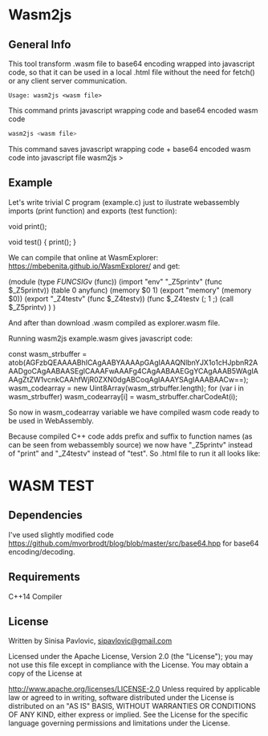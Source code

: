 
Wasm2js
=======

General Info
------------

This tool transform .wasm file to base64 encoding wrapped into javascript code, so that it can be used in a local .html file without the need for fetch() or any client server communication.

```
Usage: wasm2js <wasm file>
```

This command prints javascript wrapping code and base64 encoded wasm code

```sh
wasm2js <wasm file>
```

This command saves javascript wrapping code + base64 encoded wasm code into javascript file
wasm2js <wasm file> > <js file>


Example
-------

Let's write trivial C program (example.c) just to ilustrate webassembly imports (print function) and exports (test function):

void print();

void test() {
	print();
}

We can compile that online at WasmExplorer: https://mbebenita.github.io/WasmExplorer/ and get:

(module
 (type $FUNCSIG$v (func))
 (import "env" "_Z5printv" (func $_Z5printv))
 (table 0 anyfunc)
 (memory $0 1)
 (export "memory" (memory $0))
 (export "_Z4testv" (func $_Z4testv))
 (func $_Z4testv (; 1 ;)
  (call $_Z5printv)
 )
)

And after than download .wasm compiled as explorer.wasm file.

Running wasm2js example.wasm gives javascript code:

const wasm_strbuffer = atob(AGFzbQEAAAABhICAgAABYAAAApGAgIAAAQNlbnYJX1o1cHJpbnR2AAADgoCAgAABAASEgICAAAFwAAAFg4CAgAABAAEGgYCAgAAAB5WAgIAAAgZtZW1vcnkCAAhfWjR0ZXN0dgABCoqAgIAAAYSAgIAAABAACw==);
wasm_codearray = new Uint8Array(wasm_strbuffer.length);
for (var i in wasm_strbuffer) wasm_codearray[i] = wasm_strbuffer.charCodeAt(i);

So now in wasm_codearray variable we have compiled wasm code ready to be used in WebAssembly.

Because compiled C++ code adds prefix and suffix to function names (as can be seen from webassembly source) we now have "_Z5printv" instead of "print" and "_Z4testv" instead of "test". So .html file to run it all looks like:

<!DOCTYPE HTML>
<HTML>
<script src="example.js"></script>
<body>
<h1>WASM TEST</H1>
<script>

imports = {};
imports["_Z5printv"] = () => { alert("Javascript code for C++ function print()"); } // imported function print()
WebAssembly.instantiate(wasm_codearray, {"env":imports})
	.then (obj => { obj.instance.exports._Z4testv(); }); // exported function test()

</script>
</BODY>
</HTML>



Dependencies
------------
I've used slightly modified code https://github.com/mvorbrodt/blog/blob/master/src/base64.hpp for base64 encoding/decoding.




Requirements
------------
C++14 Compiler




License
-------

Written by Sinisa Pavlovic, sipavlovic@gmail.com

Licensed under the Apache License, Version 2.0 (the "License"); you may not use this file except in compliance with the License. You may obtain a copy of the License at

 http://www.apache.org/licenses/LICENSE-2.0
Unless required by applicable law or agreed to in writing, software distributed under the License is distributed on an "AS IS" BASIS, WITHOUT WARRANTIES OR CONDITIONS OF ANY KIND, either express or implied. See the License for the specific language governing permissions and limitations under the License.



